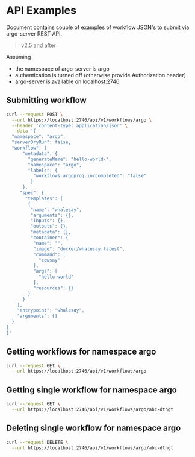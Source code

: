 # API Examples

Document contains couple of examples of workflow JSON's to submit via argo-server REST API.

> v2.5 and after

Assuming

* the namespace of argo-server is argo
* authentication is turned off (otherwise provide Authorization header)
* argo-server is available on localhost:2746

## Submitting workflow

```bash
curl --request POST \
  --url https://localhost:2746/api/v1/workflows/argo \
  --header 'content-type: application/json' \
  --data '{
  "namespace": "argo",
  "serverDryRun": false,
  "workflow": {
      "metadata": {
        "generateName": "hello-world-",
        "namespace": "argo",
        "labels": {
          "workflows.argoproj.io/completed": "false"
         }
      },
     "spec": {
       "templates": [
        {
         "name": "whalesay",
         "arguments": {},
         "inputs": {},
         "outputs": {},
         "metadata": {},
         "container": {
          "name": "",
          "image": "docker/whalesay:latest",
          "command": [
            "cowsay"
          ],
          "args": [
            "hello world"
          ],
          "resources": {}
        }
      }
    ],
    "entrypoint": "whalesay",
    "arguments": {}
  }
}
}'
```

## Getting workflows for namespace argo

```bash
curl --request GET \
  --url https://localhost:2746/api/v1/workflows/argo
```

## Getting single workflow for namespace argo

```bash
curl --request GET \
  --url https://localhost:2746/api/v1/workflows/argo/abc-dthgt
```

## Deleting single workflow for namespace argo

```bash
curl --request DELETE \
  --url https://localhost:2746/api/v1/workflows/argo/abc-dthgt
```
